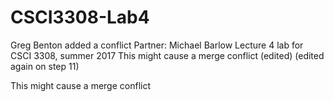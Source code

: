 # CSCI3308-Lab4
Greg Benton
added a conflict
Partner: Michael Barlow
Lecture 4 lab for CSCI 3308, summer 2017
This might cause a merge conflict
(edited)
(edited again on step 11)

This might cause a merge conflict

